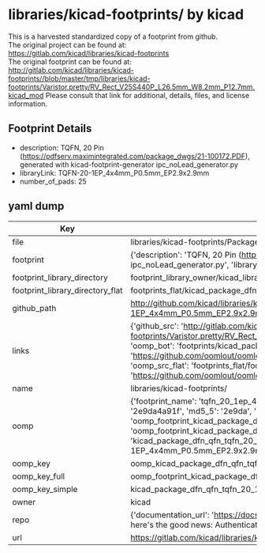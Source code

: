 # libraries/kicad-footprints/ by kicad  
This is a harvested standardized copy of a footprint from github.  
The original project can be found at:  
https://gitlab.com/kicad/libraries/kicad-footprints  
The original footprint can be found at:
http://gitlab.com/kicad/libraries/kicad-footprints//blob/master/tmp/libraries/kicad-footprints/Varistor.pretty/RV_Rect_V25S440P_L26.5mm_W8.2mm_P12.7mm.kicad_mod
Please consult that link for additional, details, files, and license information.  
## Footprint Details
* description: TQFN, 20 Pin (https://pdfserv.maximintegrated.com/package_dwgs/21-100172.PDF), generated with kicad-footprint-generator ipc_noLead_generator.py  
* libraryLink: TQFN-20-1EP_4x4mm_P0.5mm_EP2.9x2.9mm  
* number_of_pads: 25  
## yaml dump  
| Key | Value |  
| --- | --- |  
| file | libraries/kicad-footprints/Package_DFN_QFN.pretty/TQFN-20-1EP_4x4mm_P0.5mm_EP2.9x2.9mm.kicad_mod |  
| footprint | {'description': 'TQFN, 20 Pin (https://pdfserv.maximintegrated.com/package_dwgs/21-100172.PDF), generated with kicad-footprint-generator ipc_noLead_generator.py', 'libraryLink': 'TQFN-20-1EP_4x4mm_P0.5mm_EP2.9x2.9mm', 'number_of_pads': 25} |  
| footprint_library_directory | footprint_library_owner/kicad_libraries/kicad-footprints/ |  
| footprint_library_directory_flat | footprints_flat/kicad_package_dfn_qfn_tqfn_20_1ep_4x4mm_p0_5mm_ep2_9x2_9mm/working |  
| github_path | http://github.com/kicad/libraries/kicad-footprints//blob/master/tmp/libraries/kicad-footprints/Package_DFN_QFN.pretty/TQFN-20-1EP_4x4mm_P0.5mm_EP2.9x2.9mm.kicad_mod |  
| links | {'github_src': 'http://gitlab.com/kicad/libraries/kicad-footprints//blob/master/tmp/libraries/kicad-footprints/Varistor.pretty/RV_Rect_V25S440P_L26.5mm_W8.2mm_P12.7mm.kicad_mod', 'github_src_repo': 'https://gitlab.com/kicad/libraries/kicad-footprints', 'oomp_bot': 'footprints/kicad_package_dfn_qfn_tqfn_20_1ep_4x4mm_p0_5mm_ep2_9x2_9mm/working', 'oomp_bot_github': 'https://github.com/oomlout/oomlout_oomp_footprint_bot/tree/main/footprints/kicad_package_dfn_qfn_tqfn_20_1ep_4x4mm_p0_5mm_ep2_9x2_9mm/working', 'oomp_src_flat': 'footprints_flat/footprints_flat/kicad_package_dfn_qfn_tqfn_20_1ep_4x4mm_p0_5mm_ep2_9x2_9mm/working', 'oomp_src_flat_github': 'https://github.com/oomlout/oomlout_oomp_footprint_src/tree/main/footprints_flat/kicad_package_dfn_qfn_tqfn_20_1ep_4x4mm_p0_5mm_ep2_9x2_9mm/working'} |  
| name | libraries/kicad-footprints/ |  
| oomp | {'footprint_name': 'tqfn_20_1ep_4x4mm_p0_5mm_ep2_9x2_9mm', 'library_name': 'package_dfn_qfn', 'md5': '2e9da4a91f2ba248ac1799c914218f1a', 'md5_10': '2e9da4a91f', 'md5_5': '2e9da', 'md5_6': '2e9da4', 'oomp_key': 'oomp_kicad_package_dfn_qfn_tqfn_20_1ep_4x4mm_p0_5mm_ep2_9x2_9mm', 'oomp_key_extra': 'oomp_footprint_kicad_package_dfn_qfn_tqfn_20_1ep_4x4mm_p0_5mm_ep2_9x2_9mm', 'oomp_key_full': 'oomp_footprint_kicad_package_dfn_qfn_tqfn_20_1ep_4x4mm_p0_5mm_ep2_9x2_9mm_2e9da4', 'oomp_key_simple': 'kicad_package_dfn_qfn_tqfn_20_1ep_4x4mm_p0_5mm_ep2_9x2_9mm', 'original_filename': 'libraries/kicad-footprints/Package_DFN_QFN.pretty/TQFN-20-1EP_4x4mm_P0.5mm_EP2.9x2.9mm.kicad_mod', 'owner_name': 'kicad'} |  
| oomp_key | oomp_kicad_package_dfn_qfn_tqfn_20_1ep_4x4mm_p0_5mm_ep2_9x2_9mm |  
| oomp_key_full | oomp_footprint_kicad_package_dfn_qfn_tqfn_20_1ep_4x4mm_p0_5mm_ep2_9x2_9mm |  
| oomp_key_simple | kicad_package_dfn_qfn_tqfn_20_1ep_4x4mm_p0_5mm_ep2_9x2_9mm |  
| owner | kicad |  
| repo | {'documentation_url': 'https://docs.github.com/rest/overview/resources-in-the-rest-api#rate-limiting', 'message': "API rate limit exceeded for 84.66.173.59. (But here's the good news: Authenticated requests get a higher rate limit. Check out the documentation for more details.)"} |  
| url | https://gitlab.com/kicad/libraries/kicad-footprints |  

